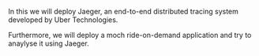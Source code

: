 In this we will deploy Jaeger, an end-to-end distributed tracing system developed by Uber Technologies.

Furthermore, we will deploy a moch ride-on-demand application and try to anaylyse it using Jaeger.